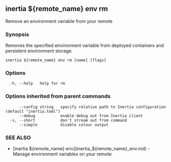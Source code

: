 ## inertia ${remote_name} env rm

Remove an environment variable from your remote

### Synopsis

Removes the specified environment variable from deployed containers
and persistent environment storage.

```
inertia ${remote_name} env rm [name] [flags]
```

### Options

```
  -h, --help   help for rm
```

### Options inherited from parent commands

```
      --config string   specify relative path to Inertia configuration (default "inertia.toml")
      --debug           enable debug out from Inertia client
  -s, --short           don't stream out from command
      --simple          disable colour output
```

### SEE ALSO

* [inertia ${remote_name} env](inertia_${remote_name}_env.md)	 - Manage environment variables on your remote

